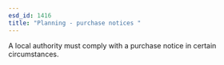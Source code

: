 ```yaml
---
esd_id: 1416
title: "Planning - purchase notices "
---
```


A local authority must comply with a purchase notice in certain circumstances.

